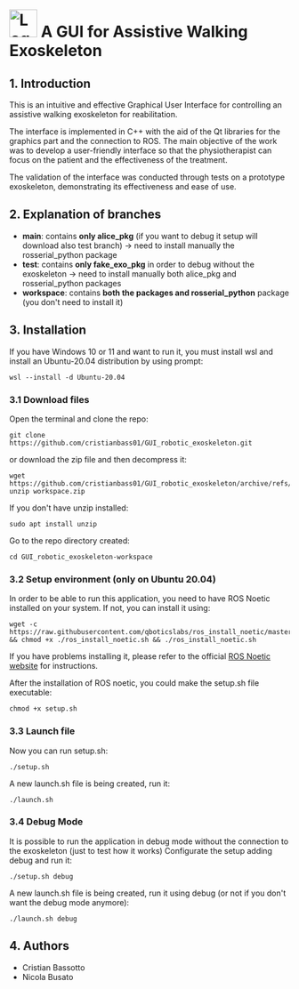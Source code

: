# <img src="https://github.com/cristianbass01/GUI_robotic_exoskeleton/assets/72708597/bb79ef7b-30f0-4e3a-9ffb-870d1a9cd80b" alt="Logo" width="50" height="50"> A GUI for Assistive Walking Exoskeleton
## 1. Introduction
This is an intuitive and effective Graphical User Interface for controlling an assistive walking exoskeleton for reabilitation. 

The interface is implemented in C++ with the aid of the Qt libraries for the graphics part and the connection to ROS. The main objective of the work was to develop a user-friendly interface so that the physiotherapist can focus on the patient and the effectiveness of the treatment. 

The validation of the interface was conducted through tests on a prototype exoskeleton, demonstrating its effectiveness and ease of use. 

## 2. Explanation of branches
- **main**: contains **only alice_pkg** (if you want to debug it setup will download also test branch) -> need to install manually the rosserial_python package
- **test**: contains **only fake_exo_pkg** in order to debug without the exoskeleton -> need to install manually both alice_pkg and rosserial_python packages
- **workspace**: contains **both the packages and rosserial_python** package (you don't need to install it)

## 3. Installation
If you have Windows 10 or 11 and want to run it, you must install wsl and install an Ubuntu-20.04 distribution by using prompt:
```
wsl --install -d Ubuntu-20.04
```
### 3.1 Download files
Open the terminal and clone the repo:
```
git clone https://github.com/cristianbass01/GUI_robotic_exoskeleton.git
```
or download the zip file and then decompress it:

```
wget https://github.com/cristianbass01/GUI_robotic_exoskeleton/archive/refs/heads/workspace.zip
unzip workspace.zip
```
If you don't have unzip installed:
```
sudo apt install unzip
```
Go to the repo directory created:
```
cd GUI_robotic_exoskeleton-workspace
```

### 3.2 Setup environment (only on Ubuntu 20.04)
In order to be able to run this application, you need to have ROS Noetic installed on your system.
If not, you can install it using:
```
wget -c https://raw.githubusercontent.com/qboticslabs/ros_install_noetic/master/ros_install_noetic.sh && chmod +x ./ros_install_noetic.sh && ./ros_install_noetic.sh
```
If you have problems installing it, please refer to the official [ROS Noetic website](http://wiki.ros.org/noetic/Installation) for instructions.

After the installation of ROS noetic, you could make the setup.sh file executable:
```
chmod +x setup.sh
```

### 3.3 Launch file  
Now you can run setup.sh:
```
./setup.sh
```

A new launch.sh file is being created, run it:
```
./launch.sh
```
### 3.4 Debug Mode
It is possible to run the application in debug mode without the connection to the exoskeleton (just to test how it works)
Configurate the setup adding debug and run it:
```
./setup.sh debug
```

A new launch.sh file is being created, run it using debug (or not if you don't want the debug mode anymore):
```
./launch.sh debug
```

## 4. Authors
- Cristian Bassotto
- Nicola Busato
